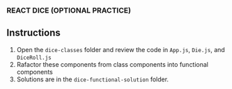 ### REACT DICE (OPTIONAL PRACTICE)

## Instructions

1. Open the `dice-classes` folder and review the code in  `App.js`, `Die.js`, and `DiceRoll.js`
2. Rafactor these components from class components into functional components
3. Solutions are in the `dice-functional-solution` folder.